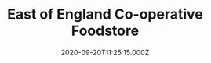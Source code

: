 ---
date: 2020-09-20T11:25:15.000Z
title: East of England Co-operative Foodstore
latitude: 52.14970642525419
longitude: 1.0535009940360742
url: https://www.eastofengland.coop
category: checkin
---